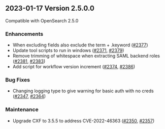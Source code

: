 ## 2023-01-17 Version 2.5.0.0

Compatible with OpenSearch 2.5.0

### Enhancements
* When excluding fields also exclude the term + .keyword ([#2377](https://github.com/opensearch-project/security/pull/2377))
* Update tool scripts to run in windows ([#2371](https://github.com/opensearch-project/security/pull/2371), [#2379](https://github.com/opensearch-project/security/pull/2379))
* Remove trimming of whitespace when extracting SAML backend roles ([#2381](https://github.com/opensearch-project/security/pull/2381), [#2383](https://github.com/opensearch-project/security/pull/2383))
* Add script for workflow version increment ([#2374](https://github.com/opensearch-project/security/pull/2374), [#2386](https://github.com/opensearch-project/security/pull/2386))

### Bug Fixes
* Changing logging type to give warning for basic auth with no creds ([#2347](https://github.com/opensearch-project/security/pull/2347), [#2364](https://github.com/opensearch-project/security/pull/2364))

### Maintenance
* Upgrade CXF to 3.5.5 to address CVE-2022-46363 ([#2350](https://github.com/opensearch-project/security/pull/2350), [#2357](https://github.com/opensearch-project/security/pull/2357))
